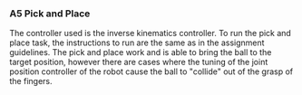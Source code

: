 ### A5 Pick and Place

The controller used is the inverse kinematics controller.
To run the pick and place task, the instructions to run are the same as in the assignment guidelines.
The pick and place work and is able to bring the ball to the target position, however there are cases where the tuning of the joint position controller of the robot cause the ball to "collide" out of the grasp of the fingers.
